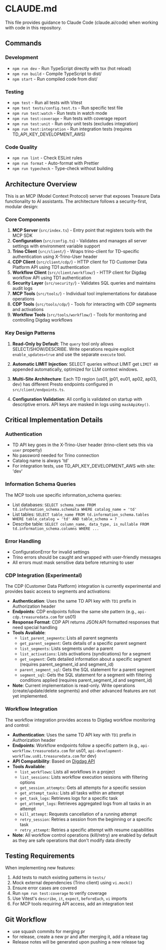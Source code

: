 # CLAUDE.md

This file provides guidance to Claude Code (claude.ai/code) when working with code in this repository.

## Commands

### Development
- `npm run dev` - Run TypeScript directly with tsx (hot reload)
- `npm run build` - Compile TypeScript to dist/
- `npm start` - Run compiled code from dist/

### Testing
- `npm test` - Run all tests with Vitest
- `npm test tests/config.test.ts` - Run specific test file
- `npm run test:watch` - Run tests in watch mode
- `npm run test:coverage` - Run tests with coverage report
- `npm run test:unit` - Run only unit tests (excludes integration)
- `npm run test:integration` - Run integration tests (requires TD_API_KEY_DEVELOPMENT_AWS)

### Code Quality
- `npm run lint` - Check ESLint rules
- `npm run format` - Auto-format with Prettier
- `npm run typecheck` - Type-check without building

## Architecture Overview

This is an MCP (Model Context Protocol) server that exposes Treasure Data functionality to AI assistants. The architecture follows a security-first, modular design:

### Core Components

1. **MCP Server** (`src/index.ts`) - Entry point that registers tools with the MCP SDK
2. **Configuration** (`src/config.ts`) - Validates and manages all server settings with environment variable support
3. **Trino Client** (`src/client/`) - Wraps trino-client for TD-specific authentication using X-Trino-User header
4. **CDP Client** (`src/client/cdp/`) - HTTP client for TD Customer Data Platform API using TD1 authentication
5. **Workflow Client** (`src/client/workflow/`) - HTTP client for Digdag workflow API using TD1 authentication
6. **Security Layer** (`src/security/`) - Validates SQL queries and maintains audit logs
7. **MCP Tools** (`src/tools/`) - Individual tool implementations for database operations
8. **CDP Tools** (`src/tools/cdp/`) - Tools for interacting with CDP segments and activations
9. **Workflow Tools** (`src/tools/workflow/`) - Tools for monitoring and controlling Digdag workflows

### Key Design Patterns

1. **Read-Only by Default**: The `query` tool only allows SELECT/SHOW/DESCRIBE. Write operations require explicit `enable_updates=true` and use the separate `execute` tool.

2. **Automatic LIMIT Injection**: SELECT queries without LIMIT get `LIMIT 40` appended automatically, optimized for LLM context windows.

3. **Multi-Site Architecture**: Each TD region (us01, jp01, eu01, ap02, ap03, dev) has different Presto endpoints configured in `src/client/endpoints.ts`.

4. **Configuration Validation**: All config is validated on startup with descriptive errors. API keys are masked in logs using `maskApiKey()`.

## Critical Implementation Details

### Authentication
- TD API key goes in the X-Trino-User header (trino-client sets this via `user` property)
- No password needed for Trino connection
- Catalog name is always 'td'
- For integration tests, use TD_API_KEY_DEVELOPMENT_AWS with site: 'dev'

### Information Schema Queries
The MCP tools use specific information_schema queries:
- List databases: `SELECT schema_name FROM td.information_schema.schemata WHERE catalog_name = 'td'`
- List tables: `SELECT table_name FROM td.information_schema.tables WHERE table_catalog = 'td' AND table_schema = ?`
- Describe table: `SELECT column_name, data_type, is_nullable FROM td.information_schema.columns WHERE ...`

### Error Handling
- ConfigurationError for invalid settings
- Trino errors should be caught and wrapped with user-friendly messages
- All errors must mask sensitive data before returning to user

### CDP Integration (Experimental)
The CDP (Customer Data Platform) integration is currently experimental and provides basic access to segments and activations:
- **Authentication**: Uses the same TD API key with `TD1` prefix in Authorization header
- **Endpoints**: CDP endpoints follow the same site pattern (e.g., `api-cdp.treasuredata.com` for us01)
- **Response Format**: CDP API returns JSON:API formatted responses that need special handling
- **Tools Available**:
  - `list_parent_segments`: Lists all parent segments
  - `get_parent_segment`: Gets details of a specific parent segment
  - `list_segments`: Lists segments under a parent
  - `list_activations`: Lists activations (syndications) for a segment
  - `get_segment`: Gets detailed information about a specific segment (requires parent_segment_id and segment_id)
  - `parent_segment_sql`: Gets the SQL statement for a parent segment
  - `segment_sql`: Gets the SQL statement for a segment with filtering conditions applied (requires parent_segment_id and segment_id)
- **Note**: Current implementation is read-only. Write operations (create/update/delete segments) and other advanced features are not yet implemented.

### Workflow Integration
The workflow integration provides access to Digdag workflow monitoring and control:
- **Authentication**: Uses the same TD API key with `TD1` prefix in Authorization header
- **Endpoints**: Workflow endpoints follow a specific pattern (e.g., `api-workflow.treasuredata.com` for us01, `api-development-workflow.us01.treasuredata.com` for dev)
- **API Compatibility**: Based on [Digdag API](https://docs.digdag.io/api/)
- **Tools Available**:
  - `list_workflows`: Lists all workflows in a project
  - `list_sessions`: Lists workflow execution sessions with filtering options
  - `get_session_attempts`: Gets all attempts for a specific session
  - `get_attempt_tasks`: Lists all tasks within an attempt
  - `get_task_logs`: Retrieves logs for a specific task
  - `get_attempt_logs`: Retrieves aggregated logs from all tasks in an attempt
  - `kill_attempt`: Requests cancellation of a running attempt
  - `retry_session`: Retries a session from the beginning or a specific task
  - `retry_attempt`: Retries a specific attempt with resume capabilities
- **Note**: All workflow control operations (kill/retry) are enabled by default as they are safe operations that don't modify data directly

## Testing Requirements

When implementing new features:
1. Add tests to match existing patterns in `tests/`
2. Mock external dependencies (Trino client) using `vi.mock()`
3. Ensure error cases are covered
4. Run `npm run test:coverage` to verify coverage
5. Use Vitest's `describe`, `it`, `expect`, `beforeEach`, `vi` imports
6. For MCP tools requiring API access, add an integration test

## Git Workflow
- use squash commits for merging pr
- for release, create a new pr and after merging it, add a release tag
- Release notes will be generated upon pushing a new release tag